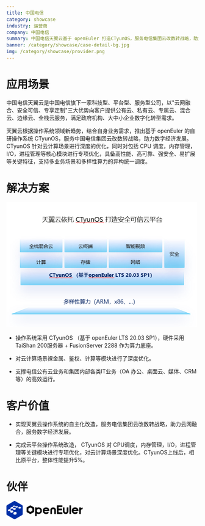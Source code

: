 ```yaml
---
title: 中国电信
category: showcase
industry: 运营商
company: 中国电信
summary: 中国电信天翼云基于 openEuler 打造CTyunOS，服务电信集团云改数转战略，助力数字经济发展
banner: /category/showcase/case-detail-bg.jpg
img: /category/showcase/provider.png
---
```


# 应用场景

中国电信天翼云是中国电信旗下一家科技型、平台型、服务型公司，以"云网融合、安全可信、专享定制"三大优势向客户提供公有云、私有云、专属云、混合云、边缘云、全栈云服务，满足政府机构、大中小企业数字化转型需求。

天翼云根据操作系统领域新趋势，结合自身业务需求，推出基于 openEuler
的自研操作系统 CTyunOS，服务中国电信集团云改数转战略，助力数字经济发展。
CTyunOS 针对云计算场景进行深度的优化，同时对包括 CPU
调度，内存管理，I/O，进程管理等核心模块进行专项优化，具备高性能、高可靠、强安全、易扩展等关键特征，支持多业务场景和多样性算力的异构统一调度。

# 解决方案

<img src="./media/image1.png" width="500" >

-   操作系统采用 CTyunOS （基于 openEuler LTS 20.03 SP1），硬件采用TaiShan 200服务器 + FusionServer 2288 作为算力底座。

-   对云计算场景裸金属、鉴权、计算等模块进行了深度优化。

-   支撑电信公有云业务和集团内部各类IT业务（OA 办公、桌面云、媒体、CRM等）的高效运行。



# 客户价值

-   实现天翼云操作系统的自主化改造，服务电信集团云改数转战略，助力云网融合，服务数字经济发展。

-   完成云平台操作系统改造， CTyunOS 对 CPU调度，内存管理，I/O，进程管理等关键模块进行专项优化，对云计算场景深度优化。CTyunOS上线后，相比原平台，整体性能提升5%。

# 伙伴

<img src="./media/image2.png" width="200" >
